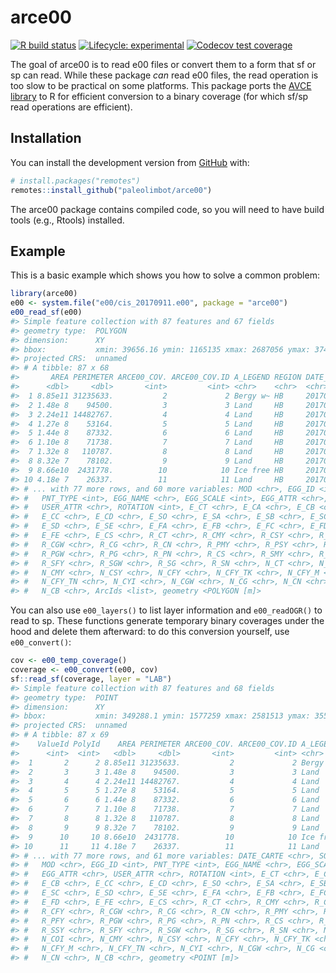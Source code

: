 
<!-- README.md is generated from README.Rmd. Please edit that file -->

# arce00

<!-- badges: start -->

[![R build
status](https://github.com/paleolimbot/arce00/workflows/R-CMD-check/badge.svg)](https://github.com/paleolimbot/arce00/actions)
[![Lifecycle:
experimental](https://img.shields.io/badge/lifecycle-experimental-orange.svg)](https://www.tidyverse.org/lifecycle/#experimental)
[![Codecov test
coverage](https://codecov.io/gh/paleolimbot/arce00/branch/master/graph/badge.svg)](https://codecov.io/gh/paleolimbot/arce00?branch=master)
<!-- badges: end -->

The goal of arce00 is to read e00 files or convert them to a form that
sf or sp can read. While these package *can* read e00 files, the read
operation is too slow to be practical on some platforms. This package
ports the [AVCE library](http://avce00.maptools.org/avce00/avce00.html)
to R for efficient conversion to a binary coverage (for which sf/sp read
operations are efficient).

## Installation

You can install the development version from
[GitHub](https://github.com/) with:

``` r
# install.packages("remotes")
remotes::install_github("paleolimbot/arce00")
```

The arce00 package contains compiled code, so you will need to have
build tools (e.g., Rtools) installed.

## Example

This is a basic example which shows you how to solve a common problem:

``` r
library(arce00)
e00 <- system.file("e00/cis_20170911.e00", package = "arce00")
e00_read_sf(e00)
#> Simple feature collection with 87 features and 67 fields
#> geometry type:  POLYGON
#> dimension:      XY
#> bbox:           xmin: 39656.16 ymin: 1165135 xmax: 2687056 ymax: 3743606
#> projected CRS:  unnamed
#> # A tibble: 87 x 68
#>       AREA PERIMETER ARCE00_COV. ARCE00_COV.ID A_LEGEND REGION DATE_CARTE SOURCE
#>      <dbl>     <dbl>       <int>         <int> <chr>    <chr>  <chr>      <chr> 
#>  1 8.85e11 31235633.           2             2 Bergy w~ HB     20170911   ""    
#>  2 1.48e 8    94500.           3             3 Land     HB     20170911   ""    
#>  3 2.24e11 14482767.           4             4 Land     HB     20170911   ""    
#>  4 1.27e 8    53164.           5             5 Land     HB     20170911   ""    
#>  5 1.44e 8    87332.           6             6 Land     HB     20170911   ""    
#>  6 1.10e 8    71738.           7             7 Land     HB     20170911   ""    
#>  7 1.32e 8   110787.           8             8 Land     HB     20170911   ""    
#>  8 8.32e 7    78102.           9             9 Land     HB     20170911   ""    
#>  9 8.66e10  2431778.          10            10 Ice free HB     20170911   ""    
#> 10 4.18e 7    26337.          11            11 Land     HB     20170911   ""    
#> # ... with 77 more rows, and 60 more variables: MOD <chr>, EGG_ID <int>,
#> #   PNT_TYPE <int>, EGG_NAME <chr>, EGG_SCALE <int>, EGG_ATTR <chr>,
#> #   USER_ATTR <chr>, ROTATION <int>, E_CT <chr>, E_CA <chr>, E_CB <chr>,
#> #   E_CC <chr>, E_CD <chr>, E_SO <chr>, E_SA <chr>, E_SB <chr>, E_SC <chr>,
#> #   E_SD <chr>, E_SE <chr>, E_FA <chr>, E_FB <chr>, E_FC <chr>, E_FD <chr>,
#> #   E_FE <chr>, E_CS <chr>, R_CT <chr>, R_CMY <chr>, R_CSY <chr>, R_CFY <chr>,
#> #   R_CGW <chr>, R_CG <chr>, R_CN <chr>, R_PMY <chr>, R_PSY <chr>, R_PFY <chr>,
#> #   R_PGW <chr>, R_PG <chr>, R_PN <chr>, R_CS <chr>, R_SMY <chr>, R_SSY <chr>,
#> #   R_SFY <chr>, R_SGW <chr>, R_SG <chr>, R_SN <chr>, N_CT <chr>, N_COI <chr>,
#> #   N_CMY <chr>, N_CSY <chr>, N_CFY <chr>, N_CFY_TK <chr>, N_CFY_M <chr>,
#> #   N_CFY_TN <chr>, N_CYI <chr>, N_CGW <chr>, N_CG <chr>, N_CN <chr>,
#> #   N_CB <chr>, ArcIds <list>, geometry <POLYGON [m]>
```

You can also use `e00_layers()` to list layer information and
`e00_readOGR()` to read to sp. These functions generate temporary binary
coverages under the hood and delete them afterward: to do this
conversion yourself, use `e00_convert()`:

``` r
cov <- e00_temp_coverage()
coverage <- e00_convert(e00, cov)
sf::read_sf(coverage, layer = "LAB")
#> Simple feature collection with 87 features and 68 fields
#> geometry type:  POINT
#> dimension:      XY
#> bbox:           xmin: 349288.1 ymin: 1577259 xmax: 2581513 ymax: 3557555
#> projected CRS:  unnamed
#> # A tibble: 87 x 69
#>    ValueId PolyId    AREA PERIMETER ARCE00_COV. ARCE00_COV.ID A_LEGEND REGION
#>      <int>  <int>   <dbl>     <dbl>       <int>         <int> <chr>    <chr> 
#>  1       2      2 8.85e11 31235633.           2             2 Bergy w~ HB    
#>  2       3      3 1.48e 8    94500.           3             3 Land     HB    
#>  3       4      4 2.24e11 14482767.           4             4 Land     HB    
#>  4       5      5 1.27e 8    53164.           5             5 Land     HB    
#>  5       6      6 1.44e 8    87332.           6             6 Land     HB    
#>  6       7      7 1.10e 8    71738.           7             7 Land     HB    
#>  7       8      8 1.32e 8   110787.           8             8 Land     HB    
#>  8       9      9 8.32e 7    78102.           9             9 Land     HB    
#>  9      10     10 8.66e10  2431778.          10            10 Ice free HB    
#> 10      11     11 4.18e 7    26337.          11            11 Land     HB    
#> # ... with 77 more rows, and 61 more variables: DATE_CARTE <chr>, SOURCE <chr>,
#> #   MOD <chr>, EGG_ID <int>, PNT_TYPE <int>, EGG_NAME <chr>, EGG_SCALE <int>,
#> #   EGG_ATTR <chr>, USER_ATTR <chr>, ROTATION <int>, E_CT <chr>, E_CA <chr>,
#> #   E_CB <chr>, E_CC <chr>, E_CD <chr>, E_SO <chr>, E_SA <chr>, E_SB <chr>,
#> #   E_SC <chr>, E_SD <chr>, E_SE <chr>, E_FA <chr>, E_FB <chr>, E_FC <chr>,
#> #   E_FD <chr>, E_FE <chr>, E_CS <chr>, R_CT <chr>, R_CMY <chr>, R_CSY <chr>,
#> #   R_CFY <chr>, R_CGW <chr>, R_CG <chr>, R_CN <chr>, R_PMY <chr>, R_PSY <chr>,
#> #   R_PFY <chr>, R_PGW <chr>, R_PG <chr>, R_PN <chr>, R_CS <chr>, R_SMY <chr>,
#> #   R_SSY <chr>, R_SFY <chr>, R_SGW <chr>, R_SG <chr>, R_SN <chr>, N_CT <chr>,
#> #   N_COI <chr>, N_CMY <chr>, N_CSY <chr>, N_CFY <chr>, N_CFY_TK <chr>,
#> #   N_CFY_M <chr>, N_CFY_TN <chr>, N_CYI <chr>, N_CGW <chr>, N_CG <chr>,
#> #   N_CN <chr>, N_CB <chr>, geometry <POINT [m]>
```
